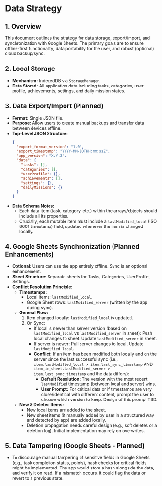 # Data Strategy

## 1. Overview
This document outlines the strategy for data storage, export/import, and synchronization with Google Sheets. The primary goals are to ensure offline-first functionality, data portability for the user, and robust (optional) cloud backup/sync.

## 2. Local Storage
- **Mechanism:** IndexedDB via `StorageManager`.
- **Data Stored:** All application data including tasks, categories, user profile, achievements, settings, and daily mission states.

## 3. Data Export/Import (Planned)
- **Format:** Single JSON file.
- **Purpose:** Allow users to create manual backups and transfer data between devices offline.
- **Top-Level JSON Structure:**
  ```json
  {
    "export_format_version": "1.0",
    "export_timestamp": "YYYY-MM-DDTHH:mm:ssZ",
    "app_version": "X.Y.Z",
    "data": {
      "tasks": [],
      "categories": [],
      "userProfile": {},
      "achievements": [],
      "settings": {},
      "dailyMissions": {}
    }
  }
  ```
- **Data Schema Notes:**
    - Each data item (task, category, etc.) within the arrays/objects should include all its properties.
    - Crucially, each mutable item must include a `lastModified_local` (ISO 8601 timestamp) field, updated whenever the item is changed locally.

## 4. Google Sheets Synchronization (Planned Enhancements)
- **Optional:** Users can use the app entirely offline. Sync is an optional enhancement.
- **Sheet Structure:** Separate sheets for Tasks, Categories, UserProfile, Settings.
- **Conflict Resolution Principle:**
    - **Timestamps:**
        - Local items: `lastModified_local`.
        - Google Sheet rows: `lastModified_server` (written by the app during sync).
    - **General Flow:**
        1. Item changed locally: `lastModified_local` is updated.
        2. On Sync:
           - If local is newer than server version (based on `lastModified_local` vs `lastModified_server` in sheet): Push local changes to sheet. Update `lastModified_server` in sheet.
           - If server is newer: Pull server changes to local. Update `lastModified_local`.
           - **Conflict:** If an item has been modified both locally and on the server since the last successful sync (i.e., `item.lastModified_local > item.last_sync_timestamp` AND `item_in_sheet.lastModified_server > item.last_sync_timestamp` and the data differs):
               - **Default Resolution:** The version with the most recent `lastModified` timestamp (between local and server) wins.
               - **User Prompt:** For critical data or if timestamps are very close/identical with different content, prompt the user to choose which version to keep. Design of this prompt TBD.
    - **New & Deleted Items:**
        - New local items are added to the sheet.
        - New sheet items (if manually added by user in a structured way and detected by app) are added locally.
        - Deletion propagation needs careful design (e.g., soft deletes or a deletion log). Initial implementation may rely on overwrites.

## 5. Data Tampering (Google Sheets - Planned)
- To discourage manual tampering of sensitive fields in Google Sheets (e.g., task completion status, points), hash checks for critical fields might be implemented. The app would store a hash alongside the data, and verify it on read. If a mismatch occurs, it could flag the data or revert to a previous state.
